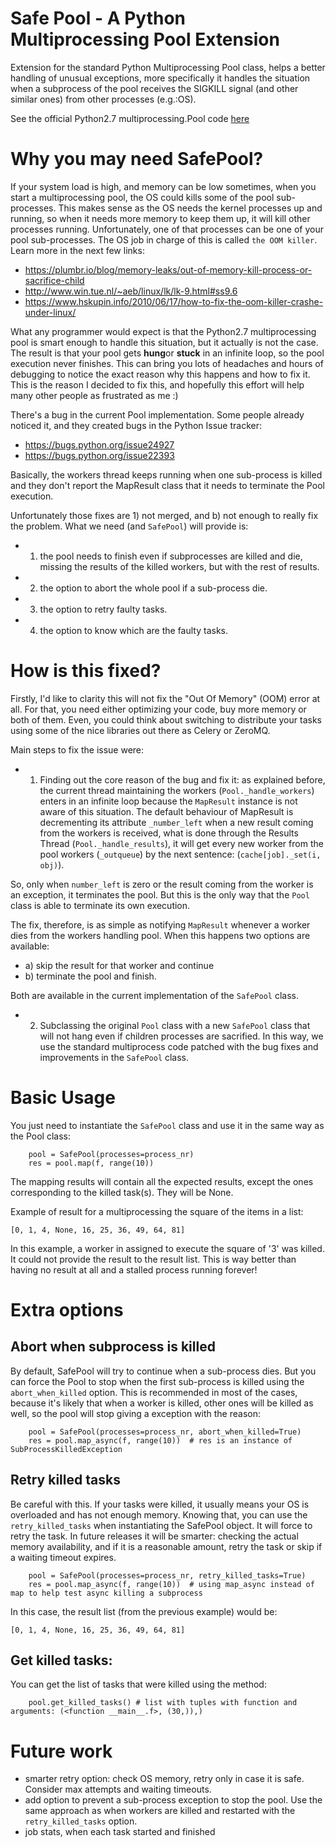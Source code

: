 # Safe Pool - A Python Multiprocessing Pool Extension

Extension for the standard Python Multiprocessing Pool class, helps a better handling of unusual exceptions,
more specifically it handles the situation when a subprocess of the pool receives the SIGKILL signal (and other similar ones)
from other processes (e.g.:OS).

See the official Python2.7 multiprocessing.Pool code [here](https://github.com/python/cpython/blob/2.7/Lib/multiprocessing/pool.py)

# Why you may need SafePool?
If your system load is high, and memory can be low sometimes, when you start a multiprocessing pool, the OS could kills some
of the pool sub-processes.
This makes sense as the OS needs the kernel processes up and running, so when it needs
more memory to keep them up, it will kill other processes running. Unfortunately, one of that processes can be one of your
pool sub-processes. The OS job in charge of this is called `the OOM killer`. Learn more in the next few links:

- https://plumbr.io/blog/memory-leaks/out-of-memory-kill-process-or-sacrifice-child
- http://www.win.tue.nl/~aeb/linux/lk/lk-9.html#ss9.6
- https://www.hskupin.info/2010/06/17/how-to-fix-the-oom-killer-crashe-under-linux/

What any programmer would expect is that the Python2.7 multiprocessing pool is smart enough to handle this situation,
but it actually is not the case. The result is that your pool gets **hung**or **stuck** in
an infinite loop, so the pool execution never finishes. This can bring you lots of headaches and hours of debugging to
notice the exact reason why this happens and how to fix it. This is the reason I decided to fix this, and hopefully this
effort will help many other people as frustrated as me :)

There's a bug in the current Pool implementation. Some people already noticed it, and they created bugs in
the Python Issue tracker:

- https://bugs.python.org/issue24927
- https://bugs.python.org/issue22393

Basically, the workers thread keeps running when one sub-process is killed and they don't report the MapResult class
that it needs to terminate the Pool execution.

Unfortunately those fixes are 1) not merged, and b) not enough to really fix the problem. What we need (and `SafePool`) will provide is:

- 1) the pool needs to finish even if subprocesses are killed and die, missing the results of the killed workers, but
with the rest of results.
- 2) the option to abort the whole pool if a sub-process die.
- 3) the option to retry faulty tasks.
- 4) the option to know which are the faulty tasks.


# How is this fixed?

Firstly, I'd like to clarity this will not fix the "Out Of Memory" (OOM) error at all. For that, you need either optimizing
your code, buy more memory or both of them. Even, you could think about switching to distribute your tasks using some
of the nice libraries out there as Celery or ZeroMQ.

Main steps to fix the issue were:

- 1) Finding out the core reason of the bug and fix it: as explained before, the current thread maintaining the workers (`Pool._handle_workers`)
enters in an infinite loop because the `MapResult` instance is not aware of this situation.
The default behaviour of MapResult is decrementing its attribute `_number_left` when a new result coming from the workers
is received, what is done through the Results Thread (`Pool._handle_results`), it will get every new worker from the
pool workers (`_outqueue`) by the next sentence: (`cache[job]._set(i, obj)`).

So, only when `number_left` is zero or the result coming from the worker is an exception, it terminates the pool.
But this is the only way that the `Pool` class is able to terminate its own execution.

The fix, therefore, is as simple as notifying `MapResult` whenever a worker dies from the workers handling pool.
When this happens two options are available:

- a) skip the result for that worker and continue
- b) terminate the pool and finish.

Both are available in the current implementation of the `SafePool` class.


- 2) Subclassing the original `Pool` class with a new `SafePool` class that will not hang even if children processes are sacrified.
In this way, we use the standard multiprocess code patched with the bug fixes and improvements in the `SafePool` class.


# Basic Usage

You just need to instantiate the `SafePool` class and use it in the same way as the Pool class:

```
    pool = SafePool(processes=process_nr)
    res = pool.map(f, range(10))
```
The mapping results will contain all the expected results, except the ones corresponding to the killed task(s). They will be None.

Example of result for a multiprocessing the square of the items in a list:

```
[0, 1, 4, None, 16, 25, 36, 49, 64, 81]
```

In this example, a worker in assigned to execute the square of '3' was killed. It could not provide the result to the result
list. This is way better than having no result at all and a stalled process running forever!


# Extra options

## Abort when subprocess is killed

By default, SafePool will try to continue when a sub-process dies. But you can force the Pool to stop when the first
sub-process is killed using the `abort_when_killed` option. This is recommended in most of the cases, because
it's likely that when a worker is killed, other ones will be killed as well, so the pool will stop giving a exception with
the reason:
```
    pool = SafePool(processes=process_nr, abort_when_killed=True)
    res = pool.map_async(f, range(10))  # res is an instance of SubProcessKilledException
```


## Retry killed tasks

Be careful with this. If your tasks were killed, it usually means your OS is overloaded and has not enough memory.
Knowing that, you can use the `retry_killed_tasks` when instantiating the SafePool object. It will force to retry
the task.
In future releases  it will be smarter: checking the actual memory availability, and if it is a
reasonable amount, retry the task or skip if a waiting timeout expires.

```
    pool = SafePool(processes=process_nr, retry_killed_tasks=True)
    res = pool.map_async(f, range(10))  # using map_async instead of map to help test async killing a subprocess
```

In this case, the result list (from the previous example) would be:

```
[0, 1, 4, None, 16, 25, 36, 49, 64, 81]
```

## Get killed tasks:

You can get the list of tasks that were killed using the method:

```
    pool.get_killed_tasks() # list with tuples with function and arguments: (<function __main__.f>, (30,)),)
```


# Future work

- smarter retry option: check OS memory, retry only in case it is safe. Consider max attempts and waiting timeouts.
- add option to prevent a sub-process exception to stop the pool. Use the same approach as when workers are killed
and restarted with the `retry_killed_tasks` option.
- job stats, when each task started and finished

